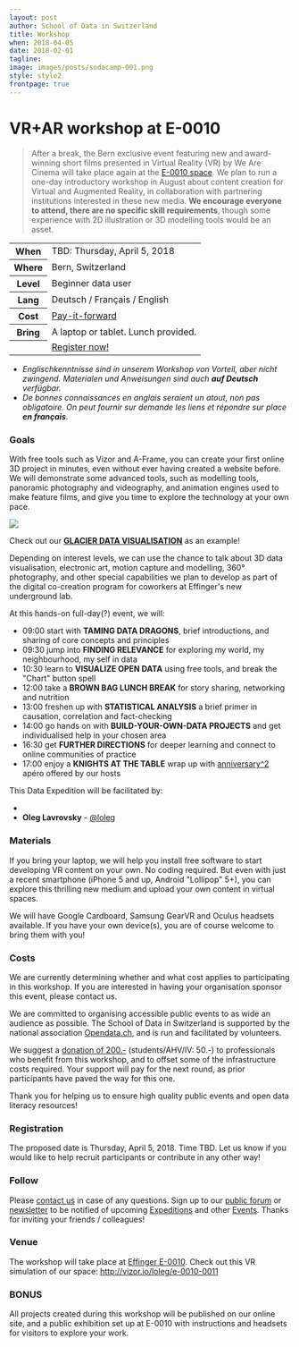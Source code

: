 ```yaml
---
layout: post
author: School of Data in Switzerland
title: Workshop
when: 2018-04-05
date: 2018-02-01
tagline:
image: images/posts/sodacamp-001.png
style: style2
frontpage: true
---
```


# VR+AR workshop at E-0010
> After a break, the Bern exclusive event featuring new and award-winning short films presented in Virtual Reality (VR) by We Are Cinema will take place again at the [E-0010 space](https://www.effinger.ch/raeume/zweites-ug/). We plan to run a one-day introductory workshop in August about content creation for Virtual and Augmented Reality, in collaboration with partnering institutions interested in these new media.
**We encourage everyone to attend, there are no specific skill requirements**, though some experience with 2D illustration or 3D modelling tools would be an asset.

<table>
<tr><th> When </th>
<td>TBD: Thursday, April 5, 2018</td></tr>
<tr><th> Where </th><td>Bern, Switzerland</td></tr>
<tr><th> Level </th><td>Beginner data user</td></tr>
<tr><th> Lang </th><td>Deutsch / Français / English</td></tr>
<tr><th> Cost </th><td><a href="#costs">Pay-it-forward</a></td></tr>
<tr><th> Bring </th><td>A laptop or tablet. Lunch provided.</td></tr>
<tr style="background:url(/images/posts/sodacamp-001.png) bottom;background-size:auto 180%"><th></th><td><a href="#register" class="button special">Register now!</a></td></tr>
</table>

* _Englischkenntnisse sind in unserem Workshop von Vorteil, aber nicht zwingend. Materialen und Anweisungen sind auch **auf Deutsch** verfügbar._
* _De bonnes connaissances en anglais seraient un atout, non pas obligatoire. On peut fournir sur demande les liens et répondre sur place **en français**._

### Goals

With free tools such as Vizor and A-Frame, you can create your first online 3D project in minutes, even without ever having created a website before. We will demonstrate some advanced tools, such as modelling tools, panoramic photography and videography, and animation engines used to make feature films, and give you time to explore the technology at your own pace.

[![](/images/posts/aletschvr.jpg)](https://opendata.utou.ch/aletsch/2018/)

Check out our **[GLACIER DATA VISUALISATION](https://opendata.utou.ch/aletsch/2018/)** as an example!

Depending on interest levels, we can use the chance to talk about 3D data visualisation, electronic art, motion capture and modelling, 360° photography, and other special capabilities we plan to develop as part of the digital co-creation program for coworkers at Effinger's new underground lab.

At this hands-on full-day(?) event, we will:

- 09:00 start with **TAMING DATA DRAGONS**, brief introductions, and sharing of core concepts and principles
- 09:30 jump into **FINDING RELEVANCE** for exploring my world, my neighbourhood, my self in data
- 10:30 learn to **VISUALIZE OPEN DATA** using free tools, and break the "Chart" button spell
- 12:00 take a **BROWN BAG LUNCH BREAK** for story sharing, networking and nutrition
- 13:00 freshen up with **STATISTICAL ANALYSIS** a brief primer in causation, correlation and fact-checking
- 14:00 go hands on with **BUILD-YOUR-OWN-DATA PROJECTS** and get individualised help in your chosen area
- 16:30 get **FURTHER DIRECTIONS** for deeper learning and connect to online communities of practice
- 17:00 enjoy a **KNIGHTS AT THE TABLE** wrap up with [anniversary^2](https://blog.soda.camp/001/) apéro offered by our hosts

This Data Expedition will be facilitated by:

-
- **Oleg Lavrovsky** - [@loleg](https://forum.schoolofdata.ch/users/oleg/)

<a name="costs"></a>

### Materials

If you bring your laptop, we will help you install free software to start developing VR content on your own. No coding required. But even with just a recent smartphone (iPhone 5 and up, Android "Lollipop" 5+), you can explore this thrilling new medium and upload your own content in virtual spaces.

We will have Google Cardboard, Samsung GearVR and Oculus headsets available. If you have your own device(s), you are of course welcome to bring them with you!

### Costs

We are currently determining whether and what cost applies to participating in this workshop. If you are interested in having your organisation sponsor this event, please contact us.

We are committed to organising accessible public events to as wide an audience as possible. The School of Data in Switzerland is supported by the national association [Opendata.ch](http://opendata.ch), and is run and facilitated by volunteers.

We suggest a [donation of 200.-](http://opendata.ch/spenden) (students/AHV/IV: 50.-) to professionals who benefit from this workshop, and to offset some of the infrastructure costs required. Your support will pay for the next round, as prior participants have paved the way for this one.

Thank you for helping us to ensure high quality public events and open data literacy resources!

<a name="register"></a>

### Registration

The proposed date is Thursday, April 5, 2018. Time TBD. Let us know if you would like to help recruit participants or contribute in any other way!

<a name="follow"></a>

### Follow

Please [contact us](https://schoolofdata-ch.github.io/#contact) in case of any questions. Sign up to our [public forum](https://forum.schoolofdata.ch) or [newsletter](http://tinyletter.com/schoolofdata-ch) to be notified of upcoming [Expeditions](https://forum.schoolofdata.ch/c/expeditions) and other [Events](https://forum.schoolofdata.ch/c/events). Thanks for inviting your friends / colleagues!

### Venue
The workshop will take place at [Effinger E-0010](https://blog.datalets.ch/e-0010/). Check out this VR simulation of our space: http://vizor.io/loleg/e-0010-0011

### BONUS
All projects created during this workshop will be published on our online site, and a public exhibition set up at E-0010 with instructions and headsets for visitors to explore your work.
